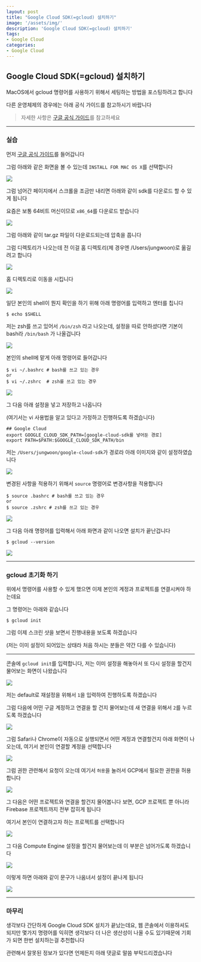 ```yaml
---
layout: post
title: "Google Cloud SDK(=gcloud) 설치하기"
image: '/assets/img/'
description: 'Google Cloud SDK(=gcloud) 설치하기'
tags:
- Google Cloud
categories:
- Google Cloud
---
```


## Google Cloud SDK(=gcloud) 설치하기

MacOS에서 gcloud 명령어를 사용하기 위해서 세팅하는 방법을 포스팅하려고 합니다

다른 운영체제의 경우에는 아래 공식 가이드를 참고하시기 바랍니다

> 자세한 사항은 [구글 공식 가이드](https://cloud.google.com/sdk/)를 참고하세요

---

### 실습

먼저 [구글 공식 가이드](https://cloud.google.com/sdk/)를 들어갑니다

그럼 아래와 같은 화면을 볼 수 있는데 `INSTALL FOR MAC OS X`를 선택합니다

![](https://cdn-images-1.medium.com/max/2000/1*hTtSdeyaUJ_3BC_mdL0q4g.png)

그럼 넘어간 페이지에서 스크롤을 조금만 내리면 아래와 같이 sdk를 다운로드 할 수 있게 됩니다

요즘은 보통 64비트 머신이므로  `x86_64`를 다운로드 받습니다

![](https://cdn-images-1.medium.com/max/2000/1*I_3ofGuqimkK5Y3LzWnUww.png)

그럼 아래와 같이 tar.gz 파일이 다운로드되는데 압축을 풉니다

그럼 디렉토리가 나오는데 전 이걸 홈 디렉토리(제 경우엔 /Users/jungwoon)로 옮길려고 합니다

![](https://cdn-images-1.medium.com/max/2000/1*xU1Uag_b5lb7Jm8Xe7KfwQ.png)

홈 디렉토리로 이동을 시킵니다

![](https://cdn-images-1.medium.com/max/2000/1*64XMIBnrG4gTSE9n_GyHpA.png)

일단 본인의 shell이 뭔지 확인을 하기 위해 아래 명령어를 입력하고 엔터를 칩니다

```
$ echo $SHELL
```

저는 zsh를 쓰고 있어서 `/bin/zsh` 라고 나오는데, 설정을 따로 안하셨다면 기본이 bash라 `/bin/bash` 가 나올겁니다

![](https://cdn-images-1.medium.com/max/1200/1*7P_Q04t2xKRQIy_F6uJsyw.png)

본인의 shell에 맡게 아래 명령어로 들어갑니다

```
$ vi ~/.bashrc # bash를 쓰고 있는 경우
or
$ vi ~/.zshrc  # zsh를 쓰고 있는 경우
```

![](https://cdn-images-1.medium.com/max/1600/1*7iI410J8L89zIhDshG32Aw.png)

그 다음 아래 설정을 넣고 저장하고 나옵니다

(여기서는 vi 사용법을 알고 있다고 가정하고 진행하도록 하겠습니다)

```
## Google Cloud
export GOOGLE_CLOUD_SDK_PATH=[google-cloud-sdk를 넣어둔 경로]
export PATH=$PATH:$GOOGLE_CLOUD_SDK_PATH/bin
```

저는 `/Users/jungwoon/google-cloud-sdk`가 경로라 아래 이미지와 같이 설정하였습니다

![](https://cdn-images-1.medium.com/max/2000/1*jQ_zZHic4LHOBL_jN8MTIw.png)

변경된 사항을 적용하기 위해서 `source` 명령어로 변경사항을 적용합니다

```
$ source .bashrc # bash를 쓰고 있는 경우
or
$ source .zshrc # zsh를 쓰고 있는 경우
```

![](https://cdn-images-1.medium.com/max/1200/1*OnAg_I9OKDjBqlZM3qRHwg.png)

그 다음 아래 명령어를 입력해서 아래 화면과 같이 나오면 설치가 끝난겁니다

```
$ gcloud --version
```

![](https://cdn-images-1.medium.com/max/1600/1*jnH6GpVf74W1icnoP2pCBA.png)

---

### gcloud 초기화 하기

위에서 명령어를 사용할 수 있게 했으면 이제 본인의 계정과 프로젝트를 연결시켜야 하는데요

그 명령어는 아래와 같습니다

```
$ gcloud init
```

그럼 이제 스크린 샷을 보면서 진행내용을 보도록 하겠습니다

(저는 이미 설정이 되어있는 상태라 처음 하시는 분들은 약간 다를 수 있습니다)

---

콘솔에 `gcloud init`를 입력합니다, 저는 이미 설정을 해놓아서 또 다시 설정을 할건지 물어보는 화면이 나왔습니다

![](https://cdn-images-1.medium.com/max/2000/1*6NV3AKKcVou-d1z6hy9zdQ.png)

저는 default로 재설정을 위해서 `1`을 입력하여 진행하도록 하겠습니다

그럼 다음에 어떤 구글 계정하고 연결을 할 건지 물어보는데 새 연결을 위해서 `2`를 누르도록 하겠습니다


![](https://cdn-images-1.medium.com/max/2000/1*bWxYSGqciNEgcttJ0KMYgw.png)

그럼 Safari나 Chrome이 자동으로 실행되면서 어떤 계정과 연결할건지 아래 화면이 나오는데, 여기서 본인이 연결할 계정을 선택합니다

![](https://cdn-images-1.medium.com/max/1600/1*clnyX-etjwBCA94Ac_4ptw.png)

그럼 권한 관련해서 요청이 오는데 여기서 `허용`을 눌러서 GCP에서 필요한 권한을 허용합니다

![](https://cdn-images-1.medium.com/max/1200/1*If6P3usfhUxhvHMMSJparw.png)

그 다음은 어떤 프로젝트와 연결을 할건지 물어봅니다 보면, GCP 프로젝트 뿐 아니라 Firebase 프로젝트까지 전부 잡히게 됩니다

여기서 본인이 연결하고자 하는 프로젝트를 선택합니다

![](https://cdn-images-1.medium.com/max/2000/1*bWxYSGqciNEgcttJ0KMYgw.png)

그 다음 Compute Engine 설정을 할건지 물어보는데 이 부분은 넘어가도록 하겠습니다

![](https://cdn-images-1.medium.com/max/2000/1*iTQa3xD2IlJTf_UFUi--8g.png)

이렇게 하면 아래와 같이 문구가 나옴녀서 설정이 끝나게 됩니다

![](https://cdn-images-1.medium.com/max/2000/1*X3_-dL1c9fQMVKEqRbULDQ.png)

---

### 마무리

생각보다 간단하게 Google Cloud SDK 설치가 끝났는데요, 웹 콘솔에서 이용하셔도 되지만 몇가지 명령어를 익히면
생각보다 더 나은 생산성이 나올 수도 있기때문에 기회가 되면 한번 설치하는걸 추천합니다

관련해서 잘못된 정보가 있다면 언제든지 아래 댓글로 말씀 부탁드리겠습니다